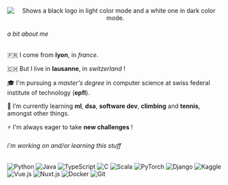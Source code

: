 

<p align="center">
    <picture>
      <source media="(prefers-color-scheme: dark)" srcset="https://readme-typing-svg.demolab.com?font=Fira+Code&weight=100&duration=3000&pause=100&color=E6EDF3&background=0D1118&random=false&width=800&height=100&lines=Hi+there+!+%F0%9F%91%8B;I'm+Jean+Perbet.+%F0%9F%A4%9D;I'm+a+passionate+%F0%9F%92%BB+student.+;Feel+free+to+contact+me+!+%F0%9F%93%A8">
      <source media="(prefers-color-scheme: light)" srcset="https://readme-typing-svg.demolab.com?font=Fira+Code&weight=100&duration=3000&pause=100&color=6C6C6C&background=FFFFFF&random=false&width=800&height=100&lines=Hi+there+!+%F0%9F%91%8B;I'm+Jean+Perbet.+%F0%9F%A4%9D;I'm+a+passionate+%F0%9F%92%BB+student.+;Feel+free+to+contact+me+!+%F0%9F%93%A8">
      <img alt="Shows a black logo in light color mode and a white one in dark color mode." src="https://user-images.githubusercontent.com/25423296/163456779-a8556205-d0a5-45e2-ac17-42d089e3c3f8.png">
    </picture>
</p>

###### a bit about me

🇫🇷 I come from **lyon**, in *france*.

🇨🇭 But I live in **lausanne**, in *switzerland* !

🎓 I'm pursuing a *master's degree* in computer science at swiss federal institute of technology (**epfl**).

🌱 I’m currently learning **ml**, **dsa**, **software dev**, **climbing** and **tennis**, amongst other things.

⚡️ I'm always eager to take **new challenges** !

###### i'm working on and/or learning this stuff
<p>
  <img alt="Python" src="https://img.shields.io/badge/-Python-3776AB?logo=python&logoColor=white&style=flat" />
  <img alt="Java" src="https://img.shields.io/badge/-Java-ED8B00?logo=openjdk&logoColor=white&style=flat" />
  <img alt="TypeScript" src="https://img.shields.io/badge/-TypeScript-007ACC?&logo=typescript&logoColor=white&style=flat" />
  <img alt="C" src="https://img.shields.io/badge/-C-A8B9CC?&logo=c&logoColor=white&style=flat" />
  <img alt="Scala" src="https://img.shields.io/badge/-Scala-DC322F?&logo=scala&logoColor=white&style=flat" />
  <img alt="PyTorch" src="https://img.shields.io/badge/-PyTorch-EE4C2C?logo=pytorch&logoColor=white&style=flat" />
  <img alt="Django" src="https://img.shields.io/badge/-Django-092E20?logo=django&logoColor=white&style=flat" />
  <img alt="Kaggle" src="https://img.shields.io/badge/-Kaggle-20BEFF?logo=kaggle&logoColor=white&style=flat" />
  <img alt="Vue.js" src="https://img.shields.io/badge/-Vue-4FC08D?&logo=vuedotjs&logoColor=white&style=flat" />
  <img alt="Nuxt.js" src="https://img.shields.io/badge/-Nuxt-00DC82?&logo=nuxtdotjs&logoColor=white&style=flat" />
  <img alt="Docker" src="https://img.shields.io/badge/-Docker-46a2f1?&logo=docker&logoColor=white&stule=flat" />
  <img alt="Git" src="https://img.shields.io/badge/-Git-F05032?style=flat-square&logo=git&logoColor=white" />
</p>

